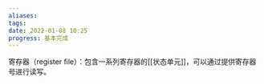 ```yaml
---
aliases: 
tags: 
date: 2022-01-08 10:25
progress: 基本完成
---
```


寄存器（register file）：包含一系列寄存器的[[状态单元]]，可以通过提供寄存器号进行读写。